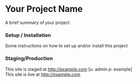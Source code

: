 Your Project Name
=================
A brief summary of your project

### Setup / Installation
Some instructions on how to set up and/or install this project

### Staging/Production
This site is staged at http://example.com [u: admin p: example]    
This site is live at http://example.com

